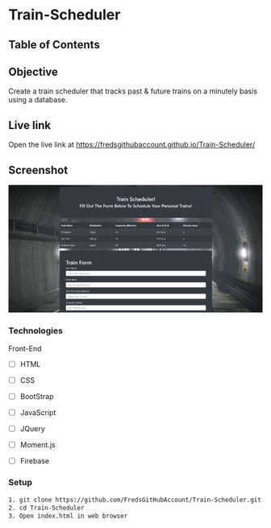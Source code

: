# Train-Scheduler

## Table of Contents 

## Objective 

Create a train scheduler that tracks past & future trains on a minutely basis using a database. 

## Live link
Open the live link at https://fredsgithubaccount.github.io/Train-Scheduler/

## Screenshot
![Screenshot](/assets/images/trainsched.png)

### Technologies
Front-End
- [ ] HTML
- [ ] CSS
- [ ] BootStrap
- [ ] JavaScript
- [ ] JQuery
- [ ] Moment.js
- [ ] Firebase


### Setup 
```
1. git clone https://github.com/FredsGitHubAccount/Train-Scheduler.git
2. cd Train-Scheduler
3. Open index.html in web browser

```
